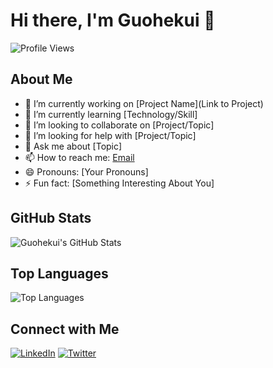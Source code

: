 # Hi there, I'm Guohekui 👋

![Profile Views](https://komarev.com/ghpvc/?username=guohekui)

## About Me

- 🔭 I’m currently working on [Project Name](Link to Project)
- 🌱 I’m currently learning [Technology/Skill]
- 👯 I’m looking to collaborate on [Project/Topic]
- 🤔 I’m looking for help with [Project/Topic]
- 💬 Ask me about [Topic]
- 📫 How to reach me: [Email](mailto:your-email@example.com)
- 😄 Pronouns: [Your Pronouns]
- ⚡ Fun fact: [Something Interesting About You]

## GitHub Stats

![Guohekui's GitHub Stats](https://github-readme-stats.vercel.app/api?username=guohekui&show_icons=true&theme=radical)

## Top Languages

![Top Languages](https://github-readme-stats.vercel.app/api/top-langs/?username=guohekui&layout=compact&theme=radical)

## Connect with Me

[![LinkedIn](https://img.shields.io/badge/LinkedIn-blue?logo=linkedin&logoColor=white)](https://www.linkedin.com/in/your-linkedin-profile)
[![Twitter](https://img.shields.io/badge/Twitter-blue?logo=twitter&logoColor=white)](https://twitter.com/your-twitter-handle)

